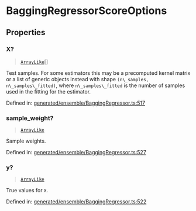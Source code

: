# BaggingRegressorScoreOptions

## Properties

### X?

> [`ArrayLike`](../types/ArrayLike.md)[]

Test samples. For some estimators this may be a precomputed kernel matrix or a list of generic objects instead with shape `(n\_samples, n\_samples\_fitted)`, where `n\_samples\_fitted` is the number of samples used in the fitting for the estimator.

Defined in:  [generated/ensemble/BaggingRegressor.ts:517](https://github.com/transitive-bullshit/scikit-learn-ts/blob/122b3c0/packages/sklearn/src/generated/ensemble/BaggingRegressor.ts#L517)

### sample\_weight?

> [`ArrayLike`](../types/ArrayLike.md)

Sample weights.

Defined in:  [generated/ensemble/BaggingRegressor.ts:527](https://github.com/transitive-bullshit/scikit-learn-ts/blob/122b3c0/packages/sklearn/src/generated/ensemble/BaggingRegressor.ts#L527)

### y?

> [`ArrayLike`](../types/ArrayLike.md)

True values for `X`.

Defined in:  [generated/ensemble/BaggingRegressor.ts:522](https://github.com/transitive-bullshit/scikit-learn-ts/blob/122b3c0/packages/sklearn/src/generated/ensemble/BaggingRegressor.ts#L522)
